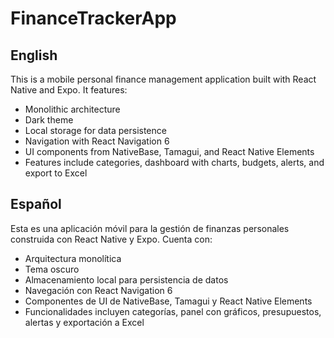 # FinanceTrackerApp

## English

This is a mobile personal finance management application built with React Native and Expo. It features:

- Monolithic architecture
- Dark theme
- Local storage for data persistence
- Navigation with React Navigation 6
- UI components from NativeBase, Tamagui, and React Native Elements
- Features include categories, dashboard with charts, budgets, alerts, and export to Excel

## Español

Esta es una aplicación móvil para la gestión de finanzas personales construida con React Native y Expo. Cuenta con:

- Arquitectura monolítica
- Tema oscuro
- Almacenamiento local para persistencia de datos
- Navegación con React Navigation 6
- Componentes de UI de NativeBase, Tamagui y React Native Elements
- Funcionalidades incluyen categorías, panel con gráficos, presupuestos, alertas y exportación a Excel
